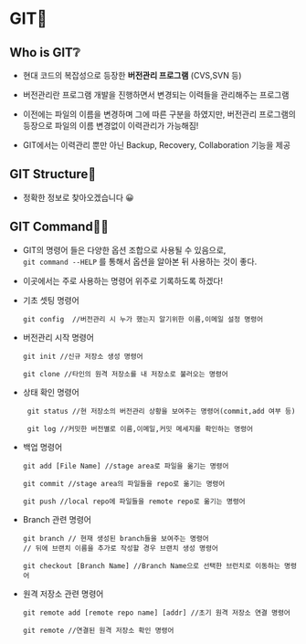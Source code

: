 # GIT📜

## Who is GIT❔

- 현대 코드의 복잡성으로 등장한 **버전관리 프로그램** (CVS,SVN 등)

- 버전관리란 프로그램 개발을 진행하면서 변경되는 이력들을 관리해주는 프로그램

- 이전에는 파일의 이름을 변경하며 그에 따른 구분을 하였지만, 버전관리 프로그램의 등장으로 파일의 이름 변경없이 이력관리가 가능해짐!

- GIT에서는 이력관리 뿐만 아닌 Backup, Recovery, Collaboration 기능을 제공

## GIT Structure🧱

- 정확한 정보로 찾아오겠습니다 😀

## GIT Command👨‍💻

- GIT의 명령어 들은 다양한 옵션 조합으로 사용될 수 있음으로, <br>`git command --HELP` 를 통해서 옵션을 알아본 뒤 사용하는 것이 좋다.
- 이곳에서는 주로 사용하는 명령어 위주로 기록하도록 하겠다!
  <br>

- 기초 셋팅 명령어 <br>

  ```
  git config  //버전관리 시 누가 했는지 알기위한 이름,이메일 설정 명령어
  ```

- 버전관리 시작 명령어 <br>

  ```git
  git init //신규 저장소 생성 명령어

  git clone //타인의 원격 저장소를 내 저장소로 불러오는 명령어
  ```

- 상태 확인 명령어 <br>

  ```git
   git status //현 저장소의 버전관리 상황을 보여주는 명령어(commit,add 여부 등)

   git log //커밋한 버전별로 이름,이메일,커밋 메세지를 확인하는 명령어
  ```

- 백업 명령어 <br>

  ```git
  git add [File Name] //stage area로 파일을 옮기는 명령어

  git commit //stage area의 파일들을 repo로 옮기는 명령어

  git push //local repo에 파일들을 remote repo로 옮기는 명령어
  ```

- Branch 관련 명령어 <br>

  ```git
  git branch // 현재 생성된 branch들을 보여주는 명령어
  // 뒤에 브랜치 이름을 추가로 작성할 경우 브랜치 생성 명령어

  git checkout [Branch Name] //Branch Name으로 선택한 브런치로 이동하는 명령어
  ```

- 원격 저장소 관련 명령어 <br>

  ```git
  git remote add [remote repo name] [addr] //초기 원격 저장소 연결 명령어

  git remote //연결된 원격 저장소 확인 명령어
  ```
